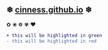 ## ❄ [cinness.github.io](https://cinness.github.io/) ❄
✿ ❀ ❁ ✾ 
❤

```diff
+ this will be highlighted in green
- this will be highlighted in red
```
